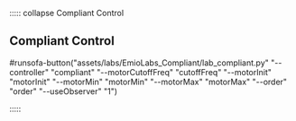 ::::: collapse Compliant Control

## Compliant Control

#runsofa-button("assets/labs/EmioLabs_Compliant/lab_compliant.py" "--controller" "compliant" "--motorCutoffFreq" "cutoffFreq" "--motorInit" "motorInit" "--motorMin" "motorMin" "--motorMax" "motorMax" "--order" "order" "--useObserver" "1")

:::::
